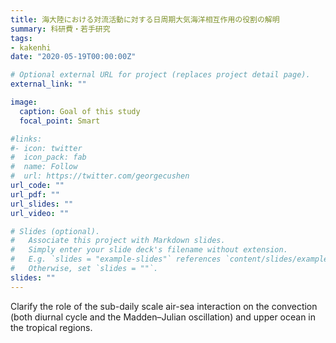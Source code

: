 ```yaml
---
title: 海大陸における対流活動に対する日周期大気海洋相互作用の役割の解明
summary: 科研費・若手研究
tags:
- kakenhi
date: "2020-05-19T00:00:00Z"

# Optional external URL for project (replaces project detail page).
external_link: ""

image:
  caption: Goal of this study
  focal_point: Smart

#links:
#- icon: twitter
#  icon_pack: fab
#  name: Follow
#  url: https://twitter.com/georgecushen
url_code: ""
url_pdf: ""
url_slides: ""
url_video: ""

# Slides (optional).
#   Associate this project with Markdown slides.
#   Simply enter your slide deck's filename without extension.
#   E.g. `slides = "example-slides"` references `content/slides/example-slides.md`.
#   Otherwise, set `slides = ""`.
slides: ""
---
```


Clarify the role of the sub-daily scale air-sea interaction on the convection (both diurnal cycle and the Madden–Julian oscillation) and upper ocean in the tropical regions.